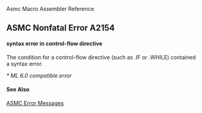 Asmc Macro Assembler Reference

## ASMC Nonfatal Error A2154

#### syntax error in control-flow directive

The condition for a control-flow directive (such as .IF or .WHILE) contained a syntax error.

_* ML 6.0 compatible error_

#### See Also

[ASMC Error Messages](readme.md)